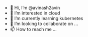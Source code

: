 - 👋 Hi, I’m @avinash2avin
- 👀 I’m interested in cloud
- 🌱 I’m currently learning kubernetes
- 💞️ I’m looking to collaborate on ...
- 📫 How to reach me ...

<!---
avinash2avin/avinash2avin is a ✨ special ✨ repository because its `README.md` (this file) appears on your GitHub profile.
You can click the Preview link to take a look at your changes.
--->
